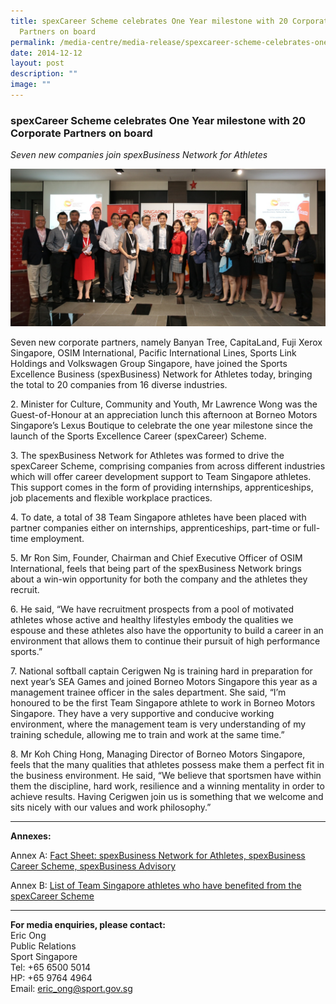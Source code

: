 ```yaml
---
title: spexCareer Scheme celebrates One Year milestone with 20 Corporate
  Partners on board
permalink: /media-centre/media-release/spexcareer-scheme-celebrates-one-year-milestone-with-20-corporate/
date: 2014-12-12
layout: post
description: ""
image: ""
---
```

### **spexCareer Scheme celebrates One Year milestone with 20 Corporate Partners on board**
_Seven new companies join spexBusiness Network for Athletes_

![](/images/Media%20Centre/Media%20Release/2014/December/Spex%20Business%20Grp%20Photo.jpeg)

Seven new corporate partners, namely Banyan Tree, CapitaLand, Fuji Xerox Singapore, OSIM International, Pacific International Lines, Sports Link Holdings and Volkswagen Group Singapore, have joined the Sports Excellence Business (spexBusiness) Network for Athletes today, bringing the total to 20 companies from 16 diverse industries.

2\. Minister for Culture, Community and Youth, Mr Lawrence Wong was the Guest-of-Honour at an appreciation lunch this afternoon at Borneo Motors Singapore’s Lexus Boutique to celebrate the one year milestone since the launch of the Sports Excellence Career (spexCareer) Scheme.

3\. The spexBusiness Network for Athletes was formed to drive the spexCareer Scheme, comprising companies from across different industries which will offer career development support to Team Singapore athletes. This support comes in the form of providing internships, apprenticeships, job placements and flexible workplace practices.

4\. To date, a total of 38 Team Singapore athletes have been placed with partner companies either on internships, apprenticeships, part-time or full-time employment.

5\. Mr Ron Sim, Founder, Chairman and Chief Executive Officer of OSIM International, feels that being part of the spexBusiness Network brings about a win-win opportunity for both the company and the athletes they recruit.

6\. He said, “We have recruitment prospects from a pool of motivated athletes whose active and healthy lifestyles embody the qualities we espouse and these athletes also have the opportunity to build a career in an environment that allows them to continue their pursuit of high performance sports.”

7\. National softball captain Cerigwen Ng is training hard in preparation for next year’s SEA Games and joined Borneo Motors Singapore this year as a management trainee officer in the sales department. She said, “I’m honoured to be the first Team Singapore athlete to work in Borneo Motors Singapore. They have a very supportive and conducive working environment, where the management team is very understanding of my training schedule, allowing me to train and work at the same time.”

8\. Mr Koh Ching Hong, Managing Director of Borneo Motors Singapore, feels that the many qualities that athletes possess make them a perfect fit in the business environment. He said, “We believe that sportsmen have within them the discipline, hard work, resilience and a winning mentality in order to achieve results. Having Cerigwen join us is something that we welcome and sits nicely with our values and work philosophy.”

---

**Annexes:**

Annex A: [ Fact Sheet: spexBusiness Network for Athletes, spexBusiness Career Scheme, spexBusiness Advisory](/files/Media%20Centre/Media%20Release/2014/December/Annex%20A%20%20Fact%20Sheet%20spexBusiness%20Network%20for%20Athletes.pdf)

Annex B: [List of Team Singapore athletes who have benefited from the spexCareer Scheme](/files/Media%20Centre/Media%20Release/2014/December/Annex%20B%20%20List%20of%20TS%20athletes%20who%20have%20benefited%20from%20spexCareer%20Scheme.pdf)

---

**For media enquiries, please contact:**
<br>
Eric Ong<br>
Public Relations<br>
Sport Singapore<br>
Tel: +65 6500 5014<br>
HP: +65 9764 4964<br>
Email: [eric\_ong@sport.gov.sg](mailto:eric_ong@sport.gov.sg)